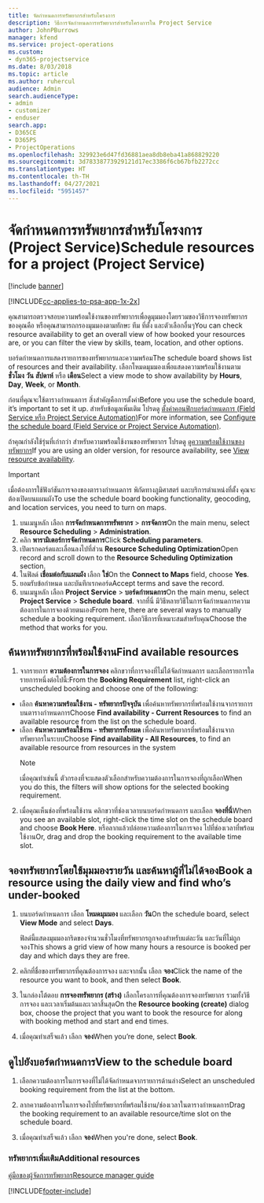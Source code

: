 ```yaml
---
title: จัดกำหนดการทรัพยากรสำหรับโครงการ
description: วิธีการจัดกำหนดการทรัพยากรสำหรับโครงการใน Project Service
author: JohnPBurrows
manager: kfend
ms.service: project-operations
ms.custom:
- dyn365-projectservice
ms.date: 8/03/2018
ms.topic: article
ms.author: ruhercul
audience: Admin
search.audienceType:
- admin
- customizer
- enduser
search.app:
- D365CE
- D365PS
- ProjectOperations
ms.openlocfilehash: 329923e6d47fd36881aea8db8eba41a868829220
ms.sourcegitcommit: 3d78338773929121d17ec3386f6cb67bfb2272cc
ms.translationtype: HT
ms.contentlocale: th-TH
ms.lasthandoff: 04/27/2021
ms.locfileid: "5951457"
---
```

# <a name="schedule-resources-for-a-project-project-service"></a><span data-ttu-id="8bf8c-103">จัดกำหนดการทรัพยากรสำหรับโครงการ (Project Service)</span><span class="sxs-lookup"><span data-stu-id="8bf8c-103">Schedule resources for a project (Project Service)</span></span>

[!include [banner](../includes/psa-now-project-operations.md)]

[!INCLUDE[cc-applies-to-psa-app-1x-2x](../includes/cc-applies-to-psa-app-1x-2x.md)]

<span data-ttu-id="8bf8c-104">คุณสามารถตรวจสอบความพร้อมใช้งานของทรัพยากรเพื่อดูมุมมองโดยรวมของวิธีการจองทรัพยากรของคุณคือ หรือคุณสามารถกรองมุมมองตามทักษะ ทีม ที่ตั้ง และตัวเลือกอื่นๆ</span><span class="sxs-lookup"><span data-stu-id="8bf8c-104">You can check resource availability to get an overall view of how booked your resources are, or you can filter the view by skills, team, location, and other options.</span></span>  
  
<span data-ttu-id="8bf8c-105">บอร์ดกำหนดการแสดงรายการของทรัพยากรและความพร้อม</span><span class="sxs-lookup"><span data-stu-id="8bf8c-105">The schedule board shows list of resources and their availability.</span></span> <span data-ttu-id="8bf8c-106">เลือกโหมดมุมมองเพื่อแสดงความพร้อมใช้งานตาม **ชั่วโมง** **วัน** **สัปดาห์** หรือ **เดือน**</span><span class="sxs-lookup"><span data-stu-id="8bf8c-106">Select a view mode to show availability by **Hours**, **Day**, **Week**, or **Month**.</span></span>  
  
<span data-ttu-id="8bf8c-107">ก่อนที่คุณจะใช้ตารางกำหนดการ สิ่งสำคัญคือการตั้งค่า</span><span class="sxs-lookup"><span data-stu-id="8bf8c-107">Before you use the schedule board, it’s important to set it up.</span></span> <span data-ttu-id="8bf8c-108">สำหรับข้อมูลเพิ่มเติม โปรดดู [ตั้งค่าคอนฟิกบอร์ดกำหนดการ (Field Service หรือ Project Service Automation)](/dynamics365/field-service/configure-schedule-board)</span><span class="sxs-lookup"><span data-stu-id="8bf8c-108">For more information, see [Configure the schedule board (Field Service or Project Service Automation)](/dynamics365/field-service/configure-schedule-board).</span></span>
  
<span data-ttu-id="8bf8c-109">ถ้าคุณกำลังใช้รุ่นที่เก่ากว่า สำหรับความพร้อมใช้งานของทรัพยากร โปรดดู [ดูความพร้อมใช้งานของทรัพยากร](../psa/view-resource-availability.md)</span><span class="sxs-lookup"><span data-stu-id="8bf8c-109">If you are using an older version, for resource availability, see [View resource availability](../psa/view-resource-availability.md).</span></span>  

> [!IMPORTANT]
>  <span data-ttu-id="8bf8c-110">เมื่อต้องการใช้ฟังก์ชันการจองของตารางกำหนดการ พิกัดทางภูมิศาสตร์ และบริการตำแหน่งที่ตั้ง คุณจะต้องเปิดบนแผนผัง</span><span class="sxs-lookup"><span data-stu-id="8bf8c-110">To use the schedule board booking functionality, geocoding, and location services, you need to turn on maps.</span></span>  
> 
> 1. <span data-ttu-id="8bf8c-111">บนเมนูหลัก เลือก **การจัดกำหนดการทรัพยากร** > **การจัดการ**</span><span class="sxs-lookup"><span data-stu-id="8bf8c-111">On the main menu, select **Resource Scheduling** > **Administration**.</span></span>  
> 2. <span data-ttu-id="8bf8c-112">คลิก **พารามิเตอร์การจัดกำหนดการ**</span><span class="sxs-lookup"><span data-stu-id="8bf8c-112">Click **Scheduling parameters**.</span></span>  
> 3. <span data-ttu-id="8bf8c-113">เปิดเรกคอร์ดและเลื่อนลงไปที่ส่วน **Resource Scheduling Optimization**</span><span class="sxs-lookup"><span data-stu-id="8bf8c-113">Open record and scroll down to the **Resource Scheduling Optimization** section.</span></span>  
> 4. <span data-ttu-id="8bf8c-114">ในฟิลด์ **เชื่อมต่อกับแผนผัง** เลือก **ใช่**</span><span class="sxs-lookup"><span data-stu-id="8bf8c-114">On the **Connect to Maps** field, choose **Yes**.</span></span>  
> 5. <span data-ttu-id="8bf8c-115">ยอมรับข้อกำหนด และบันทึกเรกคอร์ด</span><span class="sxs-lookup"><span data-stu-id="8bf8c-115">Accept terms and save the record.</span></span>  
> 6. <span data-ttu-id="8bf8c-116">บนเมนูหลัก เลือก **Project Service** > **บอร์ดกำหนดการ**</span><span class="sxs-lookup"><span data-stu-id="8bf8c-116">On the main menu, select **Project Service** > **Schedule board**.</span></span> <span data-ttu-id="8bf8c-117">จากที่นี่ มีวิธีหลายวิธีในการจัดกำหนดการความต้องการในการจองด้วยตนเอง</span><span class="sxs-lookup"><span data-stu-id="8bf8c-117">From here, there are several ways to manually schedule a booking requirement.</span></span> <span data-ttu-id="8bf8c-118">เลือกวิธีการที่เหมาะสมสำหรับคุณ</span><span class="sxs-lookup"><span data-stu-id="8bf8c-118">Choose the method that works for you.</span></span>
  
## <a name="find-available-resources"></a><span data-ttu-id="8bf8c-119">ค้นหาทรัพยากรที่พร้อมใช้งาน</span><span class="sxs-lookup"><span data-stu-id="8bf8c-119">Find available resources</span></span>

1.  <span data-ttu-id="8bf8c-120">จากรายการ **ความต้องการในการจอง** คลิกขวาที่การจองที่ไม่ได้จัดกำหนดการ และเลือกรายการใดรายการหนึ่งต่อไปนี้:</span><span class="sxs-lookup"><span data-stu-id="8bf8c-120">From the **Booking Requirement** list, right-click an unscheduled booking and choose one of the following:</span></span>  
  
- <span data-ttu-id="8bf8c-121">เลือก **ค้นหาความพร้อมใช้งาน - ทรัพยากรปัจจุบัน** เพื่อค้นหาทรัพยากรที่พร้อมใช้งานจากรายการบนตารางกำหนดการ</span><span class="sxs-lookup"><span data-stu-id="8bf8c-121">Choose **Find availability - Current Resources** to find an available resource from the list on the schedule board.</span></span>  
- <span data-ttu-id="8bf8c-122">เลือก **ค้นหาความพร้อมใช้งาน - ทรัพยากรทั้งหมด** เพื่อค้นหาทรัพยากรที่พร้อมใช้งานจากทรัพยากรในระบบ</span><span class="sxs-lookup"><span data-stu-id="8bf8c-122">Choose **Find availability - All Resources**, to find an available resource from resources in the system</span></span>  
   > [!NOTE]
   >  <span data-ttu-id="8bf8c-123">เมื่อคุณทำเช่นนี้ ตัวกรองที่จะแสดงตัวเลือกสำหรับความต้องการในการจองที่ถูกเลือก</span><span class="sxs-lookup"><span data-stu-id="8bf8c-123">When you do this, the filters will show options for the selected booking requirement.</span></span>  
  
2. <span data-ttu-id="8bf8c-124">เมื่อคุณเห็นช่องที่พร้อมใช้งาน คลิกขวาที่ช่องเวลาบนบอร์ดกำหนดการ และเลือก **จองที่นี่**</span><span class="sxs-lookup"><span data-stu-id="8bf8c-124">When you see an available slot, right-click the time slot on the schedule board and choose **Book Here**.</span></span> <span data-ttu-id="8bf8c-125">หรือลากแล้วปล่อยความต้องการในการจอง ไปที่ช่องเวลาที่พร้อมใช้งาน</span><span class="sxs-lookup"><span data-stu-id="8bf8c-125">Or, drag and drop the booking requirement to the available time slot.</span></span>  
  

## <a name="book-a-resource-using-the-daily-view-and-find-whos-under-booked"></a><span data-ttu-id="8bf8c-126">จองทรัพยากรโดยใช้มุมมองรายวัน และค้นหาผู้ที่ไม่ได้จอง</span><span class="sxs-lookup"><span data-stu-id="8bf8c-126">Book a resource using the daily view and find who’s under-booked</span></span>
  
1.  <span data-ttu-id="8bf8c-127">บนบอร์ดกำหนดการ เลือก **โหมดมุมมอง** และเลือก **วัน**</span><span class="sxs-lookup"><span data-stu-id="8bf8c-127">On the schedule board, select **View Mode** and select **Days**.</span></span>  
  
    <span data-ttu-id="8bf8c-128">ฟิลด์นี้แสดงมุมมองกริดของจำนวนชั่วโมงที่ทรัพยากรถูกจองสำหรับแต่ละวัน และวันที่ไม่ถูกจอง</span><span class="sxs-lookup"><span data-stu-id="8bf8c-128">This shows a grid view of how many hours a resource is booked per day and which days they are free.</span></span>  
  
2.  <span data-ttu-id="8bf8c-129">คลิกที่ชื่อของทรัพยากรที่คุณต้องการจอง และจากนั้น เลือก **จอง**</span><span class="sxs-lookup"><span data-stu-id="8bf8c-129">Click the name of the resource you want to book, and then select **Book**.</span></span>  
  
3.  <span data-ttu-id="8bf8c-130">ในกล่องโต้ตอบ **การจองทรัพยากร (สร้าง)** เลือกโครงการที่คุณต้องการจองทรัพยากร รวมทั้งวิธีการจอง และเวลาเริ่มต้นและเวลาสิ้นสุด</span><span class="sxs-lookup"><span data-stu-id="8bf8c-130">On the **Resource booking (create)** dialog box, choose the project that you want to book the resource for along with booking method and start and end times.</span></span>  
  
4.  <span data-ttu-id="8bf8c-131">เมื่อคุณทำเสร็จแล้ว เลือก **จอง**</span><span class="sxs-lookup"><span data-stu-id="8bf8c-131">When you’re done, select **Book**.</span></span>  
  
## <a name="view-to-the-schedule-board"></a><span data-ttu-id="8bf8c-132">ดูไปยังบอร์ดกำหนดการ</span><span class="sxs-lookup"><span data-stu-id="8bf8c-132">View to the schedule board</span></span>
  
1.  <span data-ttu-id="8bf8c-133">เลือกความต้องการในการจองที่ไม่ได้จัดกำหนดจากรายการด้านล่าง</span><span class="sxs-lookup"><span data-stu-id="8bf8c-133">Select an unscheduled booking requirement from the list at the bottom.</span></span>  
  
2.  <span data-ttu-id="8bf8c-134">ลากความต้องการในการจองไปที่ทรัพยากรที่พร้อมใช้งาน/ช่องเวลาในตารางกำหนดการ</span><span class="sxs-lookup"><span data-stu-id="8bf8c-134">Drag the booking requirement to an available resource/time slot on the schedule board.</span></span>  
  
3.  <span data-ttu-id="8bf8c-135">เมื่อคุณทำเสร็จแล้ว เลือก **จอง**</span><span class="sxs-lookup"><span data-stu-id="8bf8c-135">When you're done, select **Book**.</span></span>  
  
### <a name="additional-resources"></a><span data-ttu-id="8bf8c-136">ทรัพยากรเพิ่มเติม</span><span class="sxs-lookup"><span data-stu-id="8bf8c-136">Additional resources</span></span>  
 [<span data-ttu-id="8bf8c-137">คู่มือของผู้จัดการทรัพยากร</span><span class="sxs-lookup"><span data-stu-id="8bf8c-137">Resource manager guide</span></span>](../psa/resource-manager-guide.md)


[!INCLUDE[footer-include](../includes/footer-banner.md)]